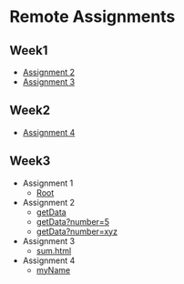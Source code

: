 # Remote Assignments
## Week1
* [Assignment 2](https://yk9331.github.io/remote-assignments/Week-1/Assignment-2/)
* [Assignment 3](https://yk9331.github.io/remote-assignments/Week-1/Assignment-3/)

## Week2
* [Assignment 4](https://yk9331.github.io/remote-assignments/Week-2/Assignment-4/)

## Week3
* Assignment 1 
	* [Root](http://localhost:3000/)
* Assignment 2
	* [getData](http://localhost:3000/getData)
	* [getData?number=5](http://localhost:3000/getData?number=5)
	* [getData?number=xyz](http://localhost:3000/getData?number=xyz)
* Assignment 3
	* [sum.html](http://localhost:3000/sum.html)
* Assignment 4
	* [myName](http://localhost:3000/myName)